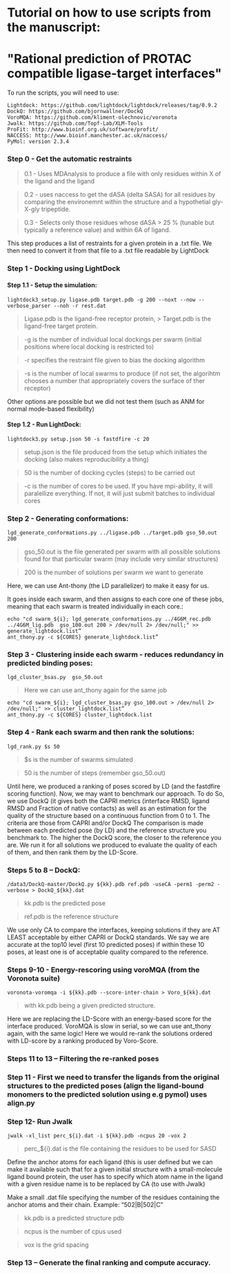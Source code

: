 # Tutorial on how to use scripts from the manuscript: 
# "Rational prediction of PROTAC compatible ligase-target interfaces"  

To run the scripts, you will need to use:

    Lightdock: https://github.com/lightdock/lightdock/releases/tag/0.9.2
    DockQ: https://github.com/bjornwallner/DockQ 
    VoroMQA: https://github.com/kliment-olechnovic/voronota
    Jwalk: https://github.com/Topf-Lab/XLM-Tools
    ProFit: http://www.bioinf.org.uk/software/profit/ 
    NACCESS: http://www.bioinf.manchester.ac.uk/naccess/
    PyMol: version 2.3.4

### Step 0 - Get the automatic restraints 
> 0.1 - Uses MDAnalysis to produce a file with only residues within X of the ligand and the ligand

> 0.2 - uses naccess to get the dASA (delta SASA) for all residues by comparing the environemnt within the structure and a hypothetial gly-X-gly tripeptide.

> 0.3 - Selects only those residues whose dASA > 25 % (tunable but typically a reference value) and within 6A of ligand.

This step produces a list of restraints for a given protein in a .txt file. We then need to convert it from that file to a .txt file readable by LightDock

### Step 1 - Docking using LightDock
#### Step 1.1 -  Setup the simulation: 

    lightdock3_setup.py ligase.pdb target.pdb -g 200 --noxt --now --verbose_parser --noh -r rest.dat                                
> Ligase.pdb is the ligand-free receptor protein, > Target.pdb is the ligand-free target protein.
                                     
> -g is the number of individual local dockings per swarm (initial positions where local docking is restricted to)
                                     
> -r specifies the restraint file given to bias the docking algorithm
                                    
> -s is the number of local swarms to produce (if not set, the algorihtm chooses a number that appropriately covers the surface of ther receptor)
                                    
Other options are possible but we did not test them (such as ANM for normal mode-based flexibility)
 
 
#### Step 1.2 - Run LightDock: 

    lightdock3.py setup.json 50 -s fastdfire -c 20

> setup.json is the file produced from the setup which initiates the docking (also makes reproducibility a thing)

> 50 is the number of docking cycles (steps) to be carried out

> -c is the number of cores to be used. If you have mpi-ability, it will paralellize everything. If not, it will just submit batches to individual cores
 
                          
### Step 2  - Generating conformations: 

    lgd_generate_conformations.py ../ligase.pdb ../target.pdb gso_50.out 200

> gso_50.out is the file generated per swarm with all possible solutions found for that particular swarm (may include very similar structures)

> 200 is the number of solutions per swarm we want to generate
 
Here, we can use Ant-thony (the LD parallelizer) to make it easy for us.

It goes inside each swarm, and then assigns to each core one of these jobs, meaning that each swarm is treated individually in each core.: 

    echo "cd swarm_${i}; lgd_generate_conformations.py ../4G6M_rec.pdb ../4G6M_lig.pdb  gso_100.out 200 > /dev/null 2> /dev/null;" >> generate_lightdock.list” 
    ant_thony.py -c ${CORES} generate_lightdock.list”
                                    

### Step 3 - Clustering inside each swarm - reduces redundancy in predicted binding poses: 

    lgd_cluster_bsas.py  gso_50.out
                                   
> Here we can use ant_thony again for the same job

    echo "cd swarm_${i}; lgd_cluster_bsas.py gso_100.out > /dev/null 2> /dev/null;" >> cluster_lightdock.list”
    ant_thony.py -c ${CORES} cluster_lightdock.list

### Step 4  - Rank each swarm and then rank the solutions: 
    
    lgd_rank.py $s 50

> $s is the number of swarms simulated

> 50 is the number of steps (remember gso_50.out)

 Until here, we produced a ranking of poses scored by LD (and the fastdfire scoring function). 
 Now, we may want to benchmark our approach. To do So, we use DockQ (it gives both the CAPRI metrics (interface RMSD, ligand RMSD and Fraction of native contacts) as well as an estimation for the quality of the structure based on a continuous function from 0 to 1.
 The criteria are those from CAPRI and/or DockQ
 The comparison is made between each predicted pose (by LD) and the reference structure you benchmark to. The higher the DockQ score, the closer to the reference you are. We run it for all solutions we produced to evaluate the quality of each of them, and then rank them by the LD-Score.

### Steps 5 to 8 – DockQ: 
    /data3/DockQ-master/DockQ.py ${kk}.pdb ref.pdb -useCA -perm1 -perm2 -verbose > DockQ_${kk}.dat  

> kk.pdb is the predicted pose

>ref.pdb is the reference structure

We use only CA to compare the interfaces, keeping solutions if they are AT LEAST acceptable by either CAPRI or DockQ standards.
We say we are accurate at the top10 level (first 10 predicted poses) if within these 10 poses, at  least one is of acceptable quality compared to the reference.
 
 
### Steps 9-10 -  Energy-rescoring using voroMQA (from the Voronota suite)

    voronota-voromqa -i ${kk}.pdb --score-inter-chain > Voro_${kk}.dat

> with kk.pdb being a given predicted structure.
 
Here we are replacing the LD-Score with an energy-based score for the interface produced.
VoroMQA is slow in serial, so we can use ant_thony again, with the same logic!
Here we would re-rank the solutions ordered with LD-score by a ranking produced by Voro-Score.
 
### Steps 11 to 13 – Filtering the re-ranked poses
 
### Step 11 -  First we need to transfer the ligands from the original structures to the predicted poses (align the ligand-bound monomers to the predicted solution using e.g pymol) uses align.py
 
 
 
### Step 12-  Run Jwalk

    jwalk -xl_list perc_${i}.dat -i ${kk}.pdb -ncpus 20 -vox 2

> perc_${i}.dat is the file containing the residues to be used for SASD

Define the anchor atoms for each ligand (this is user defined but we can make it available such that for a given initial structure with a small-molecule ligand bound protein, the user has to specify which atom name in the ligand with a given residue name is to be replaced by CA (to use with Jwalk)

Make a small .dat file specifying the number of the residues containing the anchor atoms and their chain.  Example: “502|B|502|C”
      

 				       
> kk.pdb is a predicted structure pdb

> ncpus is the number of cpus used

> vox is the grid spacing
 
 
 ### Step 13 – Generate the final ranking and compute accuracy.
